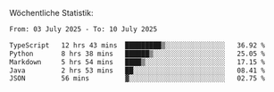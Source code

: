 
Wöchentliche Statistik:
<!--START_SECTION:waka-->

```txt
From: 03 July 2025 - To: 10 July 2025

TypeScript   12 hrs 43 mins  █████████▒░░░░░░░░░░░░░░░   36.92 %
Python       8 hrs 38 mins   ██████▒░░░░░░░░░░░░░░░░░░   25.05 %
Markdown     5 hrs 54 mins   ████▒░░░░░░░░░░░░░░░░░░░░   17.15 %
Java         2 hrs 53 mins   ██░░░░░░░░░░░░░░░░░░░░░░░   08.41 %
JSON         56 mins         ▓░░░░░░░░░░░░░░░░░░░░░░░░   02.75 %
```

<!--END_SECTION:waka-->
